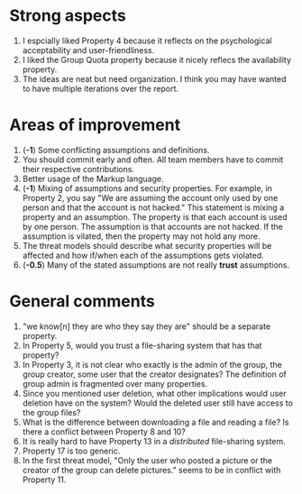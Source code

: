 # Strong aspects
1. I espcially liked Property 4 because it reflects on the psychological acceptability and user-friendliness.
2. I liked the Group Quota property because it nicely reflecs the availability property.
3. The ideas are neat but need organization. I think you may have wanted to have multiple iterations over the report.

# Areas of improvement
1. (**-1**) Some conflicting assumptions and definitions.
2. You should commit early and often. All team members have to commit their respective contributions.
3. Better usage of the Markup language.
4. (**-1**) Mixing of assumptions and security properties. For example, in Property 2, you say "We are assuming the account only used by one person and that the account is not hacked." This statement is mixing a property and an assumption. The property is that each account is used by one person. The assumption is that accounts are not hacked. If the assumption is vilated, then the property may not hold any more.
5. The threat models should describe what security properties will be affected and how if/when each of the assumptions gets violated.
6. (**-0.5**) Many of the stated assumptions are not really **trust** assumptions.

# General comments
1. "we know[n] they are who they say they are" should be a separate property.
2. In Property 5, would you trust a file-sharing system that has that property?
3. In Property 3, it is not clear who exactly is the admin of the group, the group creator, some user that the creator designates? The definition of group admin is fragmented over many properties.
4. Since you mentioned user deletion, what other implications would user deletion have on the system? Would the deleted user still have access to the group files?
5. What is the difference between downloading a file and reading a file? Is there a conflict between Property 8 and 10?
6. It is really hard to have Property 13 in a _distributed_ file-sharing system.
7. Property 17 is too generic.
8. In the first threat model, "Only the user who posted a picture or the creator of the group can delete pictures." seems to be in conflict with Property 11.
